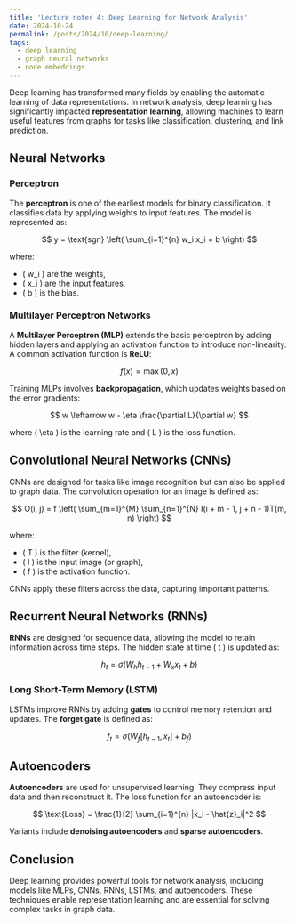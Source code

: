 ```yaml
---
title: 'Lecture notes 4: Deep Learning for Network Analysis'
date: 2024-10-24
permalink: /posts/2024/10/deep-learning/
tags:
  - deep learning
  - graph neural networks
  - node embeddings
---
```




Deep learning has transformed many fields by enabling the automatic learning of data representations. In network analysis, deep learning has significantly impacted **representation learning**, allowing machines to learn useful features from graphs for tasks like classification, clustering, and link prediction.

## Neural Networks

### Perceptron

The **perceptron** is one of the earliest models for binary classification. It classifies data by applying weights to input features. The model is represented as:

$$
y = \text{sgn} \left( \sum_{i=1}^{n} w_i x_i + b \right)
$$

where:
- \( w_i \) are the weights,
- \( x_i \) are the input features,
- \( b \) is the bias.

### Multilayer Perceptron Networks

A **Multilayer Perceptron (MLP)** extends the basic perceptron by adding hidden layers and applying an activation function to introduce non-linearity. A common activation function is **ReLU**:

$$
f(x) = \max(0, x)
$$

Training MLPs involves **backpropagation**, which updates weights based on the error gradients:

$$
w \leftarrow w - \eta \frac{\partial L}{\partial w}
$$

where \( \eta \) is the learning rate and \( L \) is the loss function.

## Convolutional Neural Networks (CNNs)

CNNs are designed for tasks like image recognition but can also be applied to graph data. The convolution operation for an image is defined as:

$$
O(i, j) = f \left( \sum_{m=1}^{M} \sum_{n=1}^{N} I(i + m - 1, j + n - 1)T(m, n) \right)
$$

where:
- \( T \) is the filter (kernel),
- \( I \) is the input image (or graph),
- \( f \) is the activation function.

CNNs apply these filters across the data, capturing important patterns.

## Recurrent Neural Networks (RNNs)

**RNNs** are designed for sequence data, allowing the model to retain information across time steps. The hidden state at time \( t \) is updated as:

$$
h_t = \sigma(W_h h_{t-1} + W_x x_t + b)
$$

### Long Short-Term Memory (LSTM)

LSTMs improve RNNs by adding **gates** to control memory retention and updates. The **forget gate** is defined as:

$$
f_t = \sigma(W_f [h_{t-1}, x_t] + b_f)
$$

## Autoencoders

**Autoencoders** are used for unsupervised learning. They compress input data and then reconstruct it. The loss function for an autoencoder is:

$$
\text{Loss} = \frac{1}{2} \sum_{i=1}^{n} |x_i - \hat{z}_i|^2
$$

Variants include **denoising autoencoders** and **sparse autoencoders**.

## Conclusion

Deep learning provides powerful tools for network analysis, including models like MLPs, CNNs, RNNs, LSTMs, and autoencoders. These techniques enable representation learning and are essential for solving complex tasks in graph data.
